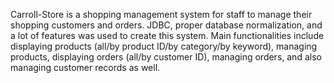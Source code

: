 Carroll-Store is a shopping management system for staff to manage their shopping customers and orders. JDBC, proper database normalization, and a lot of features was used to create this system. Main functionalities include displaying products (all/by product ID/by category/by keyword), managing products, displaying orders (all/by customer ID), managing orders, and also managing customer records as well.
